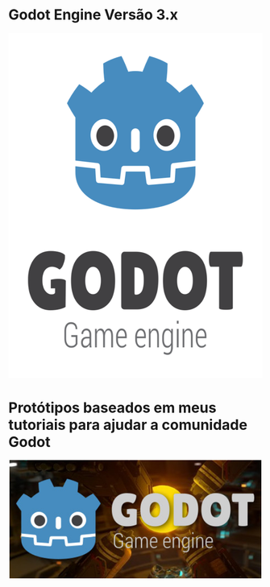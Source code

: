# Godot Engine Versão 3.x 
<center>
<img src="GodotEngine.png" width="600" height="686"/>
</center>

# Protótipos baseados em meus tutoriais para ajudar a comunidade Godot

<center>
<img src="godot.jpg" width="500px" height="235px" />
</center>

